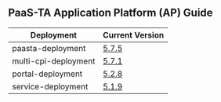 ## PaaS-TA Application Platform (AP) Guide

|Deployment|Current Version| 
|-------------|-------------|
|paasta-deployment| [5.7.5](https://github.com/PaaS-TA/paasta-deployment/releases/tag/v5.7.5) | 
|multi-cpi-deployment| [5.7.1](https://github.com/PaaS-TA/multi-cpi-deployment/releases/tag/v5.7.1) | 
|portal-deployment| [5.2.8](https://github.com/PaaS-TA/portal-deployment/releases/tag/v5.2.8) | 
|service-deployment| [5.1.9](https://github.com/PaaS-TA/service-deployment/releases/tag/v5.1.9)| 
